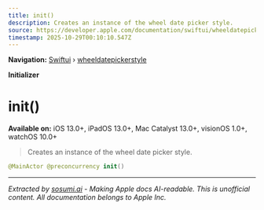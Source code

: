 ```yaml
---
title: init()
description: Creates an instance of the wheel date picker style.
source: https://developer.apple.com/documentation/swiftui/wheeldatepickerstyle/init()
timestamp: 2025-10-29T00:10:10.547Z
---
```


**Navigation:** [Swiftui](/documentation/swiftui) › [wheeldatepickerstyle](/documentation/swiftui/wheeldatepickerstyle)

**Initializer**

# init()

**Available on:** iOS 13.0+, iPadOS 13.0+, Mac Catalyst 13.0+, visionOS 1.0+, watchOS 10.0+

> Creates an instance of the wheel date picker style.

```swift
@MainActor @preconcurrency init()
```

---

*Extracted by [sosumi.ai](https://sosumi.ai) - Making Apple docs AI-readable.*
*This is unofficial content. All documentation belongs to Apple Inc.*
